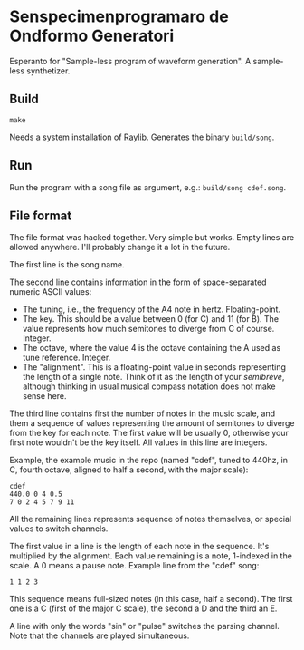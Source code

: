 # Senspecimenprogramaro de Ondformo Generatori

Esperanto for "Sample-less program of waveform generation". A sample-less
synthetizer.

## Build

`make`

Needs a system installation of [Raylib](https://github.com/raysan5/raylib).
Generates the binary `build/song`.

## Run

Run the program with a song file as argument, e.g.: `build/song cdef.song`.

## File format

The file format was hacked together. Very simple but works. Empty lines are
allowed anywhere. I'll probably change it a lot in the future.

The first line is the song name.

The second line contains information in the form of space-separated numeric
ASCII values:

- The tuning, i.e., the frequency of the A4 note in hertz. Floating-point.  
- The key. This should be a value between 0 (for C) and 11 (for B). The value
  represents how much semitones to diverge from C of course. Integer.  
- The octave, where the value 4 is the octave containing the A used as tune
  reference. Integer.  
- The "alignment". This is a floating-point value in seconds representing the
  length of a single note. Think of it as the length of your *semibreve*,
  although thinking in usual musical compass notation does not make sense here.

The third line contains first the number of notes in the music scale, and them
a sequence of values representing the amount of semitones to diverge from the
key for each note. The first value will be usually 0, otherwise your first note
wouldn't be the key itself. All values in this line are integers.

Example, the example music in the repo (named "cdef", tuned to 440hz, in C,
fourth octave, aligned to half a second, with the major scale):

```
cdef
440.0 0 4 0.5
7 0 2 4 5 7 9 11
```

All the remaining lines represents sequence of notes themselves, or special
values to switch channels.

The first value in a line is the length of each note in the sequence. It's
multiplied by the alignment. Each value remaining is a note, 1-indexed in the
scale. A 0 means a pause note. Example line from the "cdef" song:

```
1 1 2 3
```

This sequence means full-sized notes (in this case, half a second). The first
one is a C (first of the major C scale), the second a D and the third an E.

A line with only the words "sin" or "pulse" switches the parsing channel. Note
that the channels are played simultaneous.
